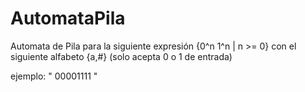 # AutomataPila
Automata de Pila para la siguiente expresión {0^n 1^n | n >= 0} con el siguiente alfabeto {a,#} (solo acepta 0 o 1 de entrada)

ejemplo: " 00001111 "
